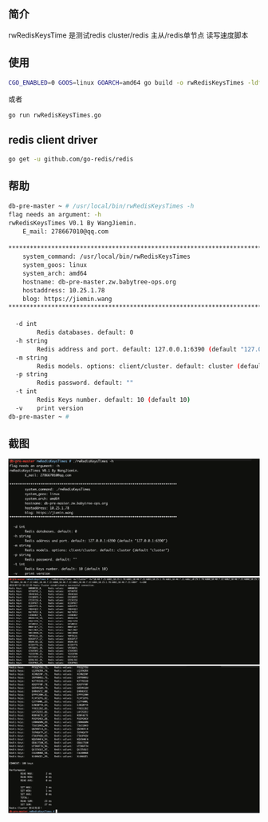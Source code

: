 ## 简介

rwRedisKeysTime 是测试redis cluster/redis 主从/redis单节点 读写速度脚本

## 使用
```bash
CGO_ENABLED=0 GOOS=linux GOARCH=amd64 go build -o rwRedisKeysTimes -ldflags "-s -w" rwRedisKeysTimes.go
```
或者
```bash
go run rwRedisKeysTimes.go
```

## redis client driver
```bash
go get -u github.com/go-redis/redis
```

## 帮助
```bash
db-pre-master ~ # /usr/local/bin/rwRedisKeysTimes -h
flag needs an argument: -h
rwRedisKeysTimes V0.1 By WangJiemin.
	E_mail: 278667010@qq.com

***************************************************************************************
	system_command: /usr/local/bin/rwRedisKeysTimes
	system_goos: linux
	system_arch: amd64
	hostname: db-pre-master.zw.babytree-ops.org
	hostaddress: 10.25.1.78
	blog: https://jiemin.wang
***************************************************************************************

  -d int
    	Redis databases. default: 0
  -h string
    	Redis address and port. default: 127.0.0.1:6390 (default "127.0.0.1:6390")
  -m string
    	Redis models. options: client/cluster. default: cluster (default "cluster")
  -p string
    	Redis password. default: ""
  -t int
    	Redis Keys number. default: 10 (default 10)
  -v	print version
db-pre-master ~ #
```

## 截图
![](https://github.com/WangJiemin/go_script/blob/master/redis/rwRedisKeysTimes/image/WechatIMG858.png)
![](https://github.com/WangJiemin/go_script/blob/master/redis/rwRedisKeysTimes/image/WechatIMG859.png)
![](https://github.com/WangJiemin/go_script/blob/master/redis/rwRedisKeysTimes/image/WechatIMG860.png)

